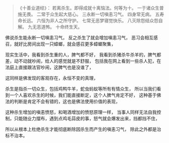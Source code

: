 > 《十善业道经》：
> 若离杀生。即得成就十离恼法。何等为十。
> 一于诸众生普施无畏。
> 二常于众生起大慈心。
> 三永断一切嗔恚习气。
> 四身常无病。
> 五寿命长远。
> 六恒为非人之所守护。
> 七常无恶梦寝觉快乐。
> 八灭除怨结众怨自解。
> 九无恶道怖。
> 十命终生天。

佛说杀生能永断一切嗔恚习气，
反之杀生了就会增加嗔恚习气，
恶习会相互感召，就好比房间出现一只蟑螂，就会感召更多蟑螂聚集，

现实生活中，我看到杀生重的人，脾气都不好，
我看到杀猪杀牛杀羊的，脾气都差，动不动就吵闹，给人的感觉就是不舒服，
包括我在网上看到一些杀人犯，在法庭上直接跟法官吵闹，这脾气也是没谁了，

这同样是佛发现的客观存在，永恒不变的真理，

杀生是指杀一切众生，包括鸡鸭牛羊，蛇虫蚂蚁等所有有情众生，
所以当我们看到一个人喜欢杀生的时候，我们能直接断定，这个人脾气肯定不好，
这种基于佛法的判断是肯定不会有错的，这也是佛法使用价值的表现，

这种杀生增加的嗔恚愤怒，和喝酒增加的愤怒原理一样，
当事人同样无法自我控制，只能随业力摆布，遇到点鸡毛蒜皮的事，怒气就会爆发出来，挡都挡不住，

所以从根本上杜绝杀生才能彻底断除因杀生而产生的嗔恚习气，
除此之外都是治标不治本。


